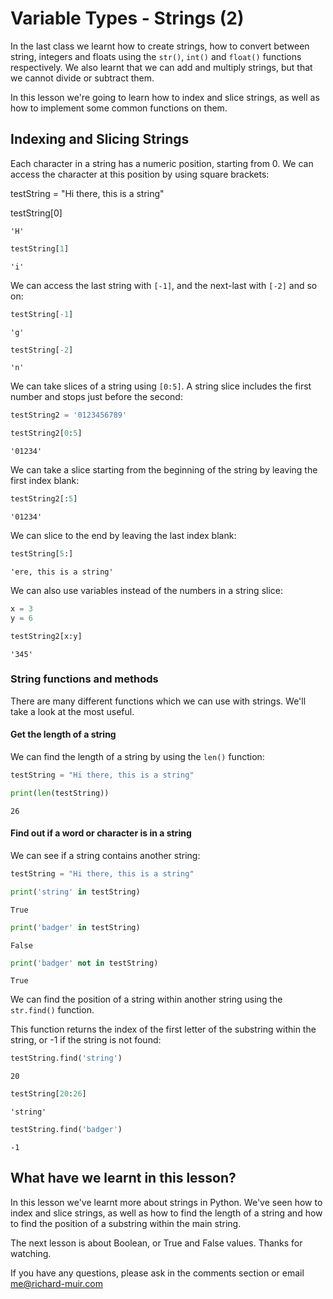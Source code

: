 
#  Variable Types - Strings (2)

In the last class we learnt how to create strings, how to convert between string, integers and floats using the <code>str()</code>, <code>int()</code> and <code>float()</code> functions respectively. We also learnt that we can add and multiply strings, but that we cannot divide or subtract them. 

In this lesson we're going to learn how to index and slice strings, as well as how to implement some common functions on them.

## Indexing and Slicing Strings

Each character in a string has a numeric position, starting from 0. We can access the character at this position by using square brackets:



testString = "Hi there, this is a string"

testString[0]





    'H'




```python
testString[1]
```




    'i'



We can access the last string with <code>[-1]</code>, and the next-last with <code>[-2]</code> and so on:


```python
testString[-1]
```




    'g'




```python
testString[-2]
```




    'n'



We can take slices of a string using <code>[0:5]</code>. A string slice includes the first number and stops just before the second:


```python
testString2 = '0123456789'

testString2[0:5]
```




    '01234'



We can take a slice starting from the beginning of the string by leaving the first index blank:


```python
testString2[:5]
```




    '01234'



We can slice to the end by leaving the last index blank:


```python
testString[5:]
```




    'ere, this is a string'



We can also use variables instead of the numbers in a string slice:


```python
x = 3
y = 6

testString2[x:y]
```




    '345'



### String functions and methods

There are many different functions which we can use with strings. We'll take a look at the most useful.

#### Get the length of a string

We can find the length of a string by using the <code>len()</code> function:


```python
testString = "Hi there, this is a string"

print(len(testString))
```

    26
    

#### Find out if a word or character is in a string

We can see if a string contains another string:


```python
testString = "Hi there, this is a string"

print('string' in testString)
```

    True
    


```python
print('badger' in testString)
```

    False
    


```python
print('badger' not in testString)
```

    True
    

We can find the position of a string within another string using the <code>str.find()</code> function.

This function returns the index of the first letter of the substring within the string, or -1 if the string is not found:


```python
testString.find('string')
```




    20




```python
testString[20:26]
```




    'string'




```python
testString.find('badger')
```




    -1



## What have we learnt in this lesson?
In this lesson we've learnt more about strings in Python. We've seen  how to index and slice strings, as well as how to find the length of a string and how to find the position of a substring within the main string.

The next lesson is about Boolean, or True and False values. Thanks for watching.

If you have any questions, please ask in the comments section or email <a href="mailto:me@richard-muir.com">me@richard-muir.com</a>